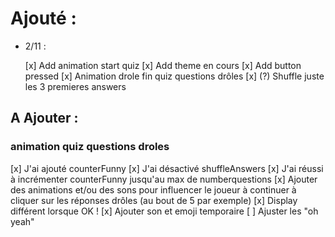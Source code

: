 # Ajouté :

- 2/11 :

  [x] Add animation start quiz
  [x] Add theme en cours
  [x] Add button pressed
  [x] Animation drole fin quiz questions drôles
  [x] (?) Shuffle juste les 3 premieres answers

## A Ajouter :

### animation quiz questions droles

[x] J'ai ajouté counterFunny
[x] J'ai désactivé shuffleAnswers
[x] J'ai réussi à incrémenter counterFunny jusqu'au max de numberquestions
[x] Ajouter des animations et/ou des sons pour influencer le joueur à continuer à cliquer sur les réponses drôles (au bout de 5 par exemple)
[x] Display différent lorsque OK !
[x] Ajouter son et emoji temporaire
[ ] Ajuster les "oh yeah"
